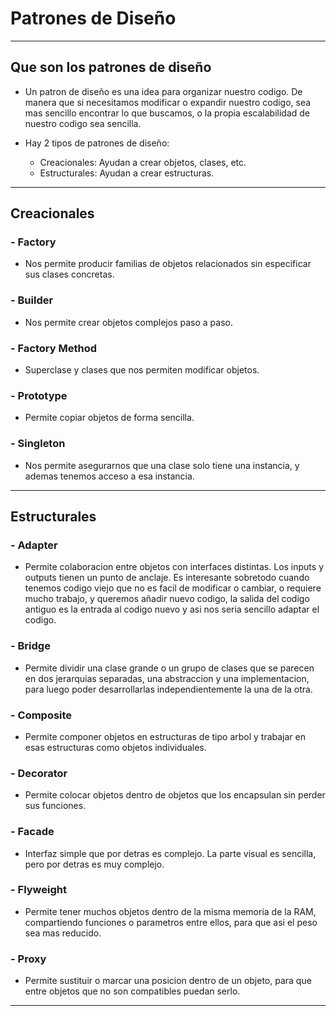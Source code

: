 # Patrones de Diseño
---

## Que son los patrones de diseño

- Un patron de diseño es una idea para organizar nuestro codigo. De manera que si necesitamos modificar o expandir nuestro codigo, sea mas sencillo encontrar lo que buscamos, o la propia escalabilidad de nuestro codigo sea sencilla.

- Hay 2 tipos de patrones de diseño:
  - Creacionales: Ayudan a crear objetos, clases, etc.
  - Estructurales: Ayudan a crear estructuras. 

---

## Creacionales

### - Factory

- Nos permite producir familias de objetos relacionados sin especificar sus clases concretas. 

### - Builder

- Nos permite crear objetos complejos paso a paso. 

### - Factory Method

- Superclase y clases que nos permiten modificar objetos.

### - Prototype

- Permite copiar objetos de forma sencilla.

### - Singleton

- Nos permite asegurarnos que una clase solo tiene una instancia, y ademas tenemos acceso a esa instancia.

---

## Estructurales

### - Adapter

- Permite colaboracion entre objetos con interfaces distintas. Los inputs y outputs tienen un punto de anclaje. Es interesante sobretodo cuando tenemos codigo viejo que no es facil de modificar o cambiar, o requiere mucho trabajo, y queremos añadir nuevo codigo, la salida del codigo antiguo es la entrada al codigo nuevo y asi nos seria sencillo adaptar el codigo. 

### - Bridge

- Permite dividir una clase grande o un grupo de clases que se parecen en dos jerarquias separadas, una abstraccion y una implementacion, para luego poder desarrollarlas independientemente la una de la otra. 

### - Composite

- Permite componer objetos en estructuras de tipo arbol y trabajar en esas estructuras como objetos individuales. 

### - Decorator

- Permite colocar objetos dentro de objetos que los encapsulan sin perder sus funciones.

### - Facade

- Interfaz simple que por detras es complejo. La parte visual es sencilla, pero por detras es muy complejo. 

### - Flyweight

- Permite tener muchos objetos dentro de la misma memoria de la RAM, compartiendo funciones o parametros entre ellos, para que asi el peso sea mas reducido. 

### - Proxy

- Permite sustituir o marcar una posicion dentro de un objeto, para que entre objetos que no son compatibles puedan serlo.

---